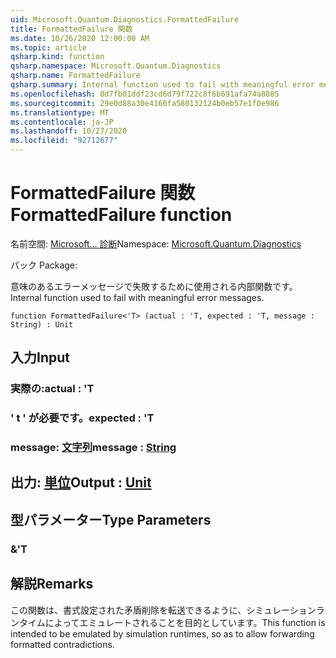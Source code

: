 ```yaml
---
uid: Microsoft.Quantum.Diagnostics.FormattedFailure
title: FormattedFailure 関数
ms.date: 10/26/2020 12:00:00 AM
ms.topic: article
qsharp.kind: function
qsharp.namespace: Microsoft.Quantum.Diagnostics
qsharp.name: FormattedFailure
qsharp.summary: Internal function used to fail with meaningful error messages.
ms.openlocfilehash: 0d7fb01ddf23cd6d79f722c8f6b691afa74a8885
ms.sourcegitcommit: 29e0d88a30e4166fa580132124b0eb57e1f0e986
ms.translationtype: MT
ms.contentlocale: ja-JP
ms.lasthandoff: 10/27/2020
ms.locfileid: "92712677"
---
```

# <a name="formattedfailure-function"></a><span data-ttu-id="b3adf-102">FormattedFailure 関数</span><span class="sxs-lookup"><span data-stu-id="b3adf-102">FormattedFailure function</span></span>

<span data-ttu-id="b3adf-103">名前空間: [Microsoft... 診断](xref:Microsoft.Quantum.Diagnostics)</span><span class="sxs-lookup"><span data-stu-id="b3adf-103">Namespace: [Microsoft.Quantum.Diagnostics](xref:Microsoft.Quantum.Diagnostics)</span></span>

<span data-ttu-id="b3adf-104">パック [](https://nuget.org/packages/)</span><span class="sxs-lookup"><span data-stu-id="b3adf-104">Package: [](https://nuget.org/packages/)</span></span>


<span data-ttu-id="b3adf-105">意味のあるエラーメッセージで失敗するために使用される内部関数です。</span><span class="sxs-lookup"><span data-stu-id="b3adf-105">Internal function used to fail with meaningful error messages.</span></span>

```qsharp
function FormattedFailure<'T> (actual : 'T, expected : 'T, message : String) : Unit
```


## <a name="input"></a><span data-ttu-id="b3adf-106">入力</span><span class="sxs-lookup"><span data-stu-id="b3adf-106">Input</span></span>

### <a name="actual--t"></a><span data-ttu-id="b3adf-107">実際の:</span><span class="sxs-lookup"><span data-stu-id="b3adf-107">actual : 'T</span></span>




### <a name="expected--t"></a><span data-ttu-id="b3adf-108">' t ' が必要です。</span><span class="sxs-lookup"><span data-stu-id="b3adf-108">expected : 'T</span></span>




### <a name="message--string"></a><span data-ttu-id="b3adf-109">message: [文字列](xref:microsoft.quantum.lang-ref.string)</span><span class="sxs-lookup"><span data-stu-id="b3adf-109">message : [String](xref:microsoft.quantum.lang-ref.string)</span></span>





## <a name="output--unit"></a><span data-ttu-id="b3adf-110">出力: [単位](xref:microsoft.quantum.lang-ref.unit)</span><span class="sxs-lookup"><span data-stu-id="b3adf-110">Output : [Unit](xref:microsoft.quantum.lang-ref.unit)</span></span>



## <a name="type-parameters"></a><span data-ttu-id="b3adf-111">型パラメーター</span><span class="sxs-lookup"><span data-stu-id="b3adf-111">Type Parameters</span></span>

### <a name="t"></a><span data-ttu-id="b3adf-112">&</span><span class="sxs-lookup"><span data-stu-id="b3adf-112">'T</span></span>



## <a name="remarks"></a><span data-ttu-id="b3adf-113">解説</span><span class="sxs-lookup"><span data-stu-id="b3adf-113">Remarks</span></span>

<span data-ttu-id="b3adf-114">この関数は、書式設定された矛盾削除を転送できるように、シミュレーションランタイムによってエミュレートされることを目的としています。</span><span class="sxs-lookup"><span data-stu-id="b3adf-114">This function is intended to be emulated by simulation runtimes, so as to allow forwarding formatted contradictions.</span></span>